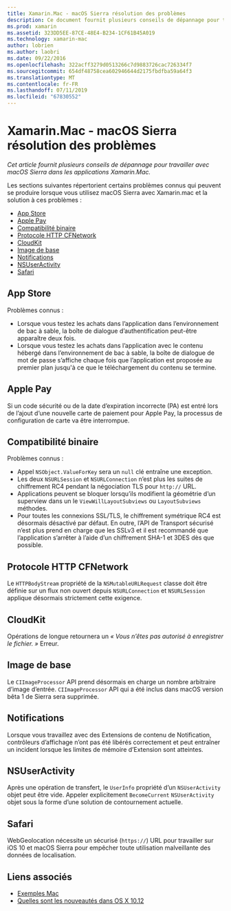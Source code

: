 ```yaml
---
title: Xamarin.Mac - macOS Sierra résolution des problèmes
description: Ce document fournit plusieurs conseils de dépannage pour travailler avec macOS Sierra dans les applications Xamarin.Mac. Conseils concernent le Store d’applications Mac, Apple Pay, compatibilité binaire, CFNetwork, CloudKit et bien plus encore.
ms.prod: xamarin
ms.assetid: 323DD5EE-87CE-48E4-B234-1CF61B45A019
ms.technology: xamarin-mac
author: lobrien
ms.author: laobri
ms.date: 09/22/2016
ms.openlocfilehash: 322acff3279d0513266c7d9883726cac726334f7
ms.sourcegitcommit: 654df48758cea602946644d2175fbdfba59a64f3
ms.translationtype: MT
ms.contentlocale: fr-FR
ms.lasthandoff: 07/11/2019
ms.locfileid: "67830552"
---
```

# <a name="xamarinmac---macos-sierra-troubleshooting"></a>Xamarin.Mac - macOS Sierra résolution des problèmes

_Cet article fournit plusieurs conseils de dépannage pour travailler avec macOS Sierra dans les applications Xamarin.Mac._

Les sections suivantes répertorient certains problèmes connus qui peuvent se produire lorsque vous utilisez macOS Sierra avec Xamarin.mac et la solution à ces problèmes :

- [App Store](#App-Store)
- [Apple Pay](#Apple-Pay)
- [Compatibilité binaire](#Binary-Compatibility)
- [Protocole HTTP CFNetwork](#CFNetwork-HTTP-Protocol)
- [CloudKit](#CloudKit)
- [Image de base](#CoreImage)
- [Notifications](#Notifications)
- [NSUserActivity](#NSUserActivity)
- [Safari](#Safari)

<a name="App-Store" />

## <a name="app-store"></a>App Store

Problèmes connus :

- Lorsque vous testez les achats dans l’application dans l’environnement de bac à sable, la boîte de dialogue d’authentification peut-être apparaître deux fois.
- Lorsque vous testez les achats dans l’application avec le contenu hébergé dans l’environnement de bac à sable, la boîte de dialogue de mot de passe s’affiche chaque fois que l’application est proposée au premier plan jusqu'à ce que le téléchargement du contenu se termine.

<a name="Apple-Pay" />

## <a name="apple-pay"></a>Apple Pay

Si un code sécurité ou de la date d’expiration incorrecte (PA) est entré lors de l’ajout d’une nouvelle carte de paiement pour Apple Pay, la processus de configuration de carte va être interrompue.

<a name="Binary-Compatibility" />

## <a name="binary-compatibility"></a>Compatibilité binaire

Problèmes connus :

- Appel `NSObject.ValueForKey` sera un `null` clé entraîne une exception.
- Les deux `NSURLSession` et `NSURLConnection` n’est plus les suites de chiffrement RC4 pendant la négociation TLS pour `http://` URL.
- Applications peuvent se bloquer lorsqu’ils modifient la géométrie d’un superview dans un le `ViewWillLayoutSubviews` ou `LayoutSubviews` méthodes.
- Pour toutes les connexions SSL/TLS, le chiffrement symétrique RC4 est désormais désactivé par défaut. En outre, l’API de Transport sécurisé n’est plus prend en charge que les SSLv3 et il est recommandé que l’application s’arrêter à l’aide d’un chiffrement SHA-1 et 3DES dès que possible.

<a name="CFNetwork-HTTP-Protocol" />

## <a name="cfnetwork-http-protocol"></a>Protocole HTTP CFNetwork

Le `HTTPBodyStream` propriété de la `NSMutableURLRequest` classe doit être définie sur un flux non ouvert depuis `NSURLConnection` et `NSURLSession` applique désormais strictement cette exigence.

<a name="CloudKit" />

## <a name="cloudkit"></a>CloudKit

Opérations de longue retournera un _« Vous n’êtes pas autorisé à enregistrer le fichier. »_ Erreur.

<a name="CoreImage" />

## <a name="core-image"></a>Image de base

Le `CIImageProcessor` API prend désormais en charge un nombre arbitraire d’image d’entrée. `CIImageProcessor` API qui a été inclus dans macOS version bêta 1 de Sierra sera supprimée.

<a name="Notifications" />

## <a name="notifications"></a>Notifications

Lorsque vous travaillez avec des Extensions de contenu de Notification, contrôleurs d’affichage n’ont pas été libérés correctement et peut entraîner un incident lorsque les limites de mémoire d’Extension sont atteintes.

<a name="NSUserActivity" />

## <a name="nsuseractivity"></a>NSUserActivity

Après une opération de transfert, le `UserInfo` propriété d’un `NSUserActivity` objet peut être vide. Appeler explicitement `BecomeCurrent` `NSUserActivity` objet sous la forme d’une solution de contournement actuelle.

<a name="Safari" />

## <a name="safari"></a>Safari

WebGeolocation nécessite un sécurisé (`https://`) URL pour travailler sur iOS 10 et macOS Sierra pour empêcher toute utilisation malveillante des données de localisation.







## <a name="related-links"></a>Liens associés

- [Exemples Mac](https://developer.xamarin.com/samples/mac/)
- [Quelles sont les nouveautés dans OS X 10.12](https://developer.apple.com/library/prerelease/content/releasenotes/MacOSX/WhatsNewInOSX/Articles/OSXv10.html#//apple_ref/doc/uid/TP40017145-SW1)
